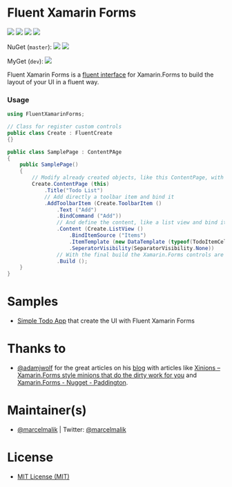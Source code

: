 # Fluent Xamarin Forms
[![](https://img.shields.io/badge/gitter-join%20chat%20→-brightgreen.svg)](https://gitter.im/MarcelMalik/Fluent-Xamarin-Forms "Join chat")
[![](https://img.shields.io/badge/twitter-follow%20%40MarcelMalik-blue.svg)](https://twitter.com/intent/follow?original_referer=https%3A%2F%2Fgithub.com%2FMarcelMalik%2FFluent-Xamarin-Forms&screen_name=MarcelMalik&tw_p=followbutton "Follow me on Twitter")
[![](https://img.shields.io/github/release/MarcelMalik/Fluent-Xamarin-Forms.svg)](https://github.com/MarcelMalik/Fluent-Xamarin-Forms/releases "Latest release")
[![](https://www.myget.org/BuildSource/Badge/fluent-xamarin-forms?identifier=2d689f98-504a-48b8-8cf0-d9d32db980b8)](https://www.myget.org/ "Build Status")

NuGet (`master`): [![](http://img.shields.io/nuget/v/fluent-xamarin-forms.svg)](http://www.nuget.org/packages/fluent-xamarin-forms) [![](http://img.shields.io/nuget/dt/fluent-xamarin-forms.svg)](http://www.nuget.org/packages/fluent-xamarin-forms)

MyGet (`dev`):
[![](http://img.shields.io/myget/fluent-xamarin-forms/v/FluentXamarinForms.svg)](https://www.myget.org/gallery/fluent-xamarin-forms) 

Fluent Xamarin Forms is a [fluent interface](http://en.wikipedia.org/wiki/Fluent_interface "Fluent Interface") for Xamarin.Forms to build the layout of your UI in a fluent way.

### Usage
```csharp
using FluentXamarinForms;

// Class for register custom controls
public class Create : FluentCreate
{}

public class SamplePage : ContentPAge
{
    public SamplePage()
    {
        // Modify already created objects, like this ContentPage, with handover as a parameter
        Create.ContentPage (this)
            .Title("Todo List")
            // Add directly a toolbar item and bind it
            .AddToolbarItem (Create.ToolbarItem ()
                .Text ("Add")
                .BindCommand ("Add"))
                // And define the content, like a list view and bind it to "Items"
                .Content (Create.ListView ()
                    .BindItemSource ("Items")
                    .ItemTemplate (new DataTemplate (typeof(TodoItemCell)))
                    .SeperatorVisibility(SeparatorVisibility.None))
                // With the final build the Xamarin.Forms controls are created
                .Build ();
    }
}
```
# Samples
- [Simple Todo App](https://github.com/MarcelMalik/Fluent-Xamarin-Forms-Samples/tree/master/Todo) that create the UI with Fluent Xamarin Forms

# Thanks to
- [@adamjwolf](https://twitter.com/adamjwolf) for the great articles on his [blog](https://www.syntaxismyui.com/) with articles like [Xinions – Xamarin.Forms style minions that do the dirty work for you](https://www.syntaxismyui.com/xinions-xamarin-forms-style-minions-that-do-the-dirty-work-for-you/) and [Xamarin.Forms - Nugget - Paddington](https://www.syntaxismyui.com/xamarin-forms-nugget-paddington/). 

# Maintainer(s)
- [@marcelmalik](https://github.com/MarcelMalik) | Twitter: [@marcelmalik](https://twitter.com/MarcelMalik)

# License
- [MIT License (MIT)](https://raw.githubusercontent.com/MarcelMalik/Fluent-Xamarin-Forms/master/LICENSE)